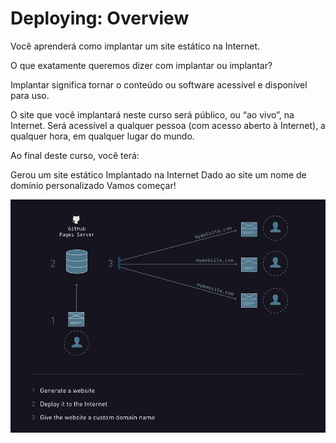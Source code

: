# Deploying: Overview
Você aprenderá como implantar um site estático na Internet.

O que exatamente queremos dizer com implantar ou implantar?

Implantar significa tornar o conteúdo ou software acessível e disponível para uso.

O site que você implantará neste curso será público, ou “ao vivo”, na Internet. Será acessível a qualquer pessoa (com acesso aberto à Internet), a qualquer hora, em qualquer lugar do mundo.

Ao final deste curso, você terá:

Gerou um site estático
Implantado na Internet
Dado ao site um nome de domínio personalizado
Vamos começar!

![iamge](/Images/Deploy.png)

